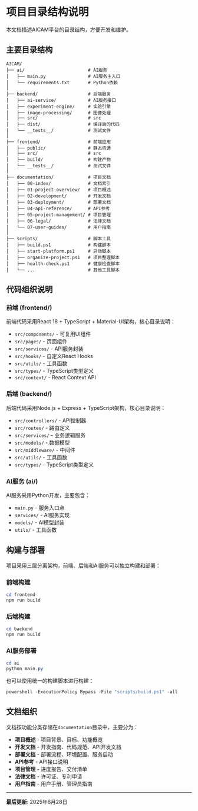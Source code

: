 # 项目目录结构说明

本文档描述AICAM平台的目录结构，方便开发和维护。

## 主要目录结构

```
AICAM/
├── ai/                        # AI服务
│   ├── main.py                # AI服务主入口
│   └── requirements.txt       # Python依赖
│
├── backend/                   # 后端服务
│   ├── ai-service/            # AI服务接口
│   ├── experiment-engine/     # 实验引擎
│   ├── image-processing/      # 图像处理
│   ├── src/                   # src
│   ├── dist/                  # 编译后的代码
│   └── __tests__/             # 测试文件
│
├── frontend/                  # 前端应用
│   ├── public/                # 静态资源
│   ├── src/                   # src
│   ├── build/                 # 构建产物
│   └── __tests__/             # 测试文件
│
├── documentation/             # 项目文档
│   ├── 00-index/              # 文档索引
│   ├── 01-project-overview/   # 项目概述
│   ├── 02-development/        # 开发文档
│   ├── 03-deployment/         # 部署文档
│   ├── 04-api-reference/      # API参考
│   ├── 05-project-management/ # 项目管理
│   ├── 06-legal/              # 法律文档
│   └── 07-user-guides/        # 用户指南
│
├── scripts/                   # 脚本工具
│   ├── build.ps1              # 构建脚本
│   ├── start-platform.ps1     # 启动脚本
│   ├── organize-project.ps1   # 项目整理脚本
│   ├── health-check.ps1       # 健康检查脚本
│   └── ...                    # 其他工具脚本
```

## 代码组织说明

### 前端 (frontend/)

前端代码采用React 18 + TypeScript + Material-UI架构，核心目录说明：

- `src/components/` - 可复用UI组件
- `src/pages/` - 页面组件
- `src/services/` - API服务封装
- `src/hooks/` - 自定义React Hooks
- `src/utils/` - 工具函数
- `src/types/` - TypeScript类型定义
- `src/context/` - React Context API

### 后端 (backend/)

后端代码采用Node.js + Express + TypeScript架构，核心目录说明：

- `src/controllers/` - API控制器
- `src/routes/` - 路由定义
- `src/services/` - 业务逻辑服务
- `src/models/` - 数据模型
- `src/middleware/` - 中间件
- `src/utils/` - 工具函数
- `src/types/` - TypeScript类型定义

### AI服务 (ai/)

AI服务采用Python开发，主要包含：

- `main.py` - 服务入口点
- `services/` - AI服务实现
- `models/` - AI模型封装
- `utils/` - 工具函数

## 构建与部署

项目采用三层分离架构，前端、后端和AI服务可以独立构建和部署：

### 前端构建

```powershell
cd frontend
npm run build
```

### 后端构建

```powershell
cd backend
npm run build
```

### AI服务部署

```powershell
cd ai
python main.py
```

也可以使用统一的构建脚本进行构建：

```powershell
powershell -ExecutionPolicy Bypass -File "scripts/build.ps1" -all
```

## 文档组织

文档按功能分类存储在`documentation`目录中，主要分为：

- **项目概述** - 项目背景、目标、功能概览
- **开发文档** - 开发指南、代码规范、API开发文档
- **部署文档** - 部署流程、环境配置、服务启动
- **API参考** - API接口说明
- **项目管理** - 进度报告、交付清单
- **法律文档** - 许可证、专利申请
- **用户指南** - 用户手册、管理员指南

---

**最后更新**: 2025年6月28日
